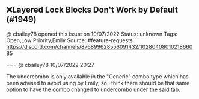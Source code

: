 ## ❌Layered Lock Blocks Don't Work by Default (#1949)
@ cbailey78 opened this issue on 10/07/2022
Status: unknown
Tags: Open,Low Priority,Emily
Source: #feature-requests https://discord.com/channels/876899628556091432/1028040801021866085


=== @ cbailey78 10/07/2022 20:27

The undercombo is only available in the "Generic" combo type which has been advised to avoid using by Emily, so I think there should be that same option to have the combo changed to undercombo under the said tab.
